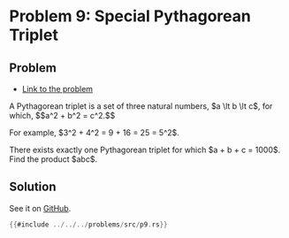 # Problem 9: Special Pythagorean Triplet

## Problem

- [Link to the problem](https://projecteuler.net/problem=9)

<div class="problem_content" role="problem">
<p>A Pythagorean triplet is a set of three natural numbers, $a \lt b \lt c$, for which,
$$a^2 + b^2 = c^2.$$</p>
<p>For example, $3^2 + 4^2 = 9 + 16 = 25 = 5^2$.</p>
<p>There exists exactly one Pythagorean triplet for which $a + b + c = 1000$.<br>Find the product $abc$.</p>

</div>

## Solution

See it on [GitHub](https://github.com/isitreallyalive/euler/blob/main/problems/src/p9.rs).

```rs
{{#include ../../../problems/src/p9.rs}}
```